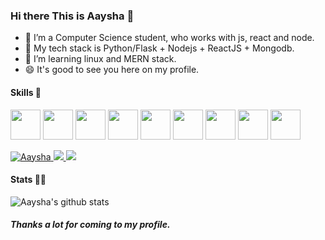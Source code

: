 ### Hi there This is Aaysha 👋

<!--
**AayshaChugh/AayshaChugh** is a ✨ _special_ ✨ repository because its `README.md` (this file) appears on your GitHub profile.

Here are some ideas to get you started:

- 🔭 I’m currently working on ...
- 🌱 I’m currently learning ...
- 👯 I’m looking to collaborate on ...
- 🤔 I’m looking for help with ...
- 💬 Ask me about ...
- 📫 How to reach me: ...
- 😄 Pronouns: ...
- ⚡ Fun fact: ...
-->



- 🔭 I’m a Computer Science student, who works with js, react and node. 
- 🌱 My tech stack is Python/Flask + Nodejs + ReactJS + Mongodb.
- 👯 I’m learning linux and MERN stack.
- 😄 It's good to see you here on my profile.

<!--
- 🤔 I’m looking for help with ...
- 💬 Ask me about ...
- 📫 How to reach me: ...
- 😄 Pronouns: ...
- ⚡ Fun fact: ...
-->

#### Skills 🤖
<code><img height="48" src="https://img.icons8.com/nolan/64/python.png" /></code>
<code><img height="48" src="https://img.icons8.com/color/48/000000/bootstrap.png" /></code>
<code><img height="48" src="https://img.icons8.com/nolan/64/javascript.png" /></code>
<code><img height="48" src="https://img.icons8.com/color/48/000000/nodejs.png"/></code>
<code><img height="48" src="https://img.icons8.com/bubbles/50/000000/react.png" /></code>
<code><img height="48" src="https://img.icons8.com/color/48/000000/mongodb.png" /></code>
<code><img height="48" src="https://img.icons8.com/nolan/64/sql.png" /></code>
<code><img height="48" src="https://img.icons8.com/bubbles/50/000000/api.png" /></code>
<code><img height="48" src="https://img.icons8.com/nolan/48/linux--v2.png" /></code>

<a href="https://twitter.com/Aaysha_Chugh">
  <img alt="Aaysha" | Twitter" src="https://img.shields.io/static/v1?label=Twitter&message=Aaysha&color=blue&style=flat-square&logo=twitter" />
</a>
<a href='https://www.linkedin.com/in/aaysha-chugh-/' target='_blank' rel='noopener' rel='noreferrer'>
    <img src='https://img.shields.io/static/v1?label=LinkedIn&message=Aaysha&color=blue&style=flat-square&logo=linkedin' />
</a>
<a href='mailto:chughaaysha@gmail.com' target='_blank' rel='noopener' rel='noreferrer'>
    <img src='https://img.shields.io/static/v1?label=Gmail&message=Aaysha&color=blue&style=flat-square&logo=gmail' />
</a>
                                                                                                                                            
#### Stats 👨‍💻
![Aaysha's github stats](https://github-readme-stats.vercel.app/api?username=AayshaChugh&show_icons=true&theme=radical)

##### Thanks a lot for coming to my profile.

